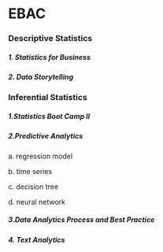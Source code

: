 # EBAC

### Descriptive Statistics

##### 1. Statistics for Business

##### 2. Data Storytelling

### Inferential Statistics

##### 1.Statistics Boot Camp II

##### 2.Predictive Analytics

a. regression model

b. time series

c. decision tree 

d. neural network

##### 3.Data Analytics Process and Best Practice

##### 4. Text Analytics





